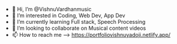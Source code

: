 - 👋 Hi, I’m @VishnuVardhanmusic
- 👀 I’m interested in Coding, Web Dev, App Dev
- 🌱 I’m currently learning Full stack, Speech Processing
- 💞️ I’m looking to collaborate on Musical content videos
- 📫 How to reach me --> https://portfoliovishnuyadoji.netlify.app/

<!---
VishnuVardhanmusic/VishnuVardhanmusic is a ✨ special ✨ repository because its `README.md` (this file) appears on your GitHub profile.
You can click the Preview link to take a look at your changes.
--->
